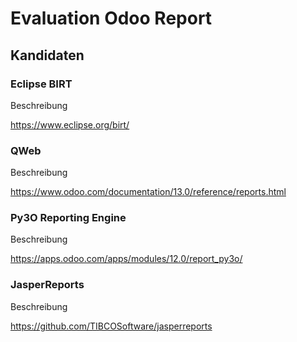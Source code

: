 # Evaluation Odoo Report

## Kandidaten

### Eclipse BIRT

Beschreibung

https://www.eclipse.org/birt/

### QWeb

Beschreibung

https://www.odoo.com/documentation/13.0/reference/reports.html

### Py3O Reporting Engine

Beschreibung

https://apps.odoo.com/apps/modules/12.0/report_py3o/

### JasperReports

Beschreibung

https://github.com/TIBCOSoftware/jasperreports